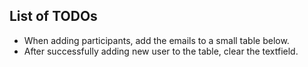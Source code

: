 ## List of TODOs

- When adding participants, add the emails to a small table below.
- After successfully adding new user to the table, clear the textfield.
